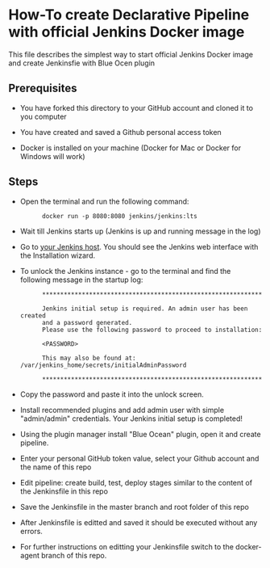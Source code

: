 # How-To create Declarative Pipeline with official Jenkins Docker image

This file describes the simplest way to start official Jenkins Docker image and create Jenkinsfie with Blue Ocen plugin

## Prerequisites

- You have forked this directory to your GitHub account and cloned it to you computer

- You have created and saved a Github personal access token

- Docker is installed on your machine (Docker for Mac or Docker for Windows will work)

## Steps

- Open the terminal and run the following command:

            docker run -p 8080:8080 jenkins/jenkins:lts

- Wait till Jenkins starts up (Jenkins is up and running message in the log)

- Go to [your Jenkins host](http://localhost:8080). You should see the Jenkins web interface with the Installation wizard.

- To unlock the Jenkins instance - go to the terminal and find the following message in the startup log:

            *************************************************************

            Jenkins initial setup is required. An admin user has been created
            and a password generated.
            Please use the following password to proceed to installation:

            <PASSWORD>

            This may also be found at: /var/jenkins_home/secrets/initialAdminPassword

            *************************************************************

- Copy the password and paste it into the unlock screen.

- Install recommended plugins and add admin user with simple "admin/admin" credentials.
  Your Jenkins initial setup is completed!

- Using the plugin manager install "Blue Ocean" plugin, open it and create pipeline.

- Enter your personal GitHub token value, select your Github account and the name of this repo

- Edit pipeline: create build, test, deploy stages similar to the content of the Jenkinsfile in this repo

- Save the Jenkinsfile in the master branch and root folder of this repo

- After Jenkinsfile is editted and saved it should be executed without any errors.

- For further instructions on editting your Jenkinsfile switch to the docker-agent branch of this repo.
